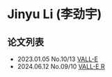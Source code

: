 # Jinyu Li (李劲宇)


## 论文列表

- 2023.01.05 No.10/13 [VALL-E](../Models/Speech_LLM/2023.01.05_VALL-E.md)
- 2024.06.12 No.09/10 [VALL-E R](../Models/Speech_LLM/2024.06.12_VALL-E_R.md)